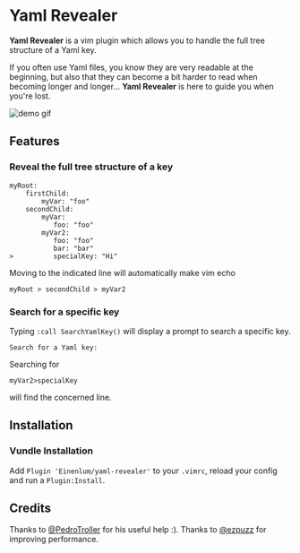 # Yaml Revealer

**Yaml Revealer** is a vim plugin which allows you to handle the full tree structure of a Yaml key.

If you often use Yaml files, you know they are very readable at the beginning, but also that they can become a bit harder to read when becoming longer and longer… **Yaml Revealer** is here to guide you when you're lost.

![demo gif](https://user-images.githubusercontent.com/5675200/40068961-32d58f2a-586a-11e8-8db4-4da212f2f3b1.gif)

## Features

### Reveal the full tree structure of a key

    myRoot:
        firstChild:
            myVar: "foo"
        secondChild:
            myVar:
               foo: "foo"
            myVar2:
               foo: "foo"
               bar: "bar"
    >          specialKey: "Hi"

Moving to the indicated line will automatically make vim echo

    myRoot > secondChild > myVar2

### Search for a specific key

Typing `:call SearchYamlKey()` will display a prompt to search a specific key.

    Search for a Yaml key:

Searching for

    myVar2>specialKey

will find the concerned line.

## Installation

### Vundle Installation

Add `Plugin 'Einenlum/yaml-revealer'` to your `.vimrc`, reload your config and run a `Plugin:Install`.

## Credits

Thanks to [@PedroTroller](https://github.com/PedroTroller) for his useful help :).
Thanks to [@ezpuzz](https://github.com/ezpuzz) for improving performance.
